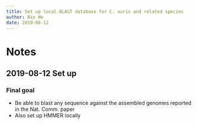 ```yaml
---
title: Set up local BLAST database for C. auris and related species
author: Bin He
date: 2019-08-12
---
```


# Notes
## 2019-08-12 Set up
### Final goal
- Be able to blast any sequence against the assembled genomes reported in the Nat. Comm. paper
- Also set up HMMER locally

### 
